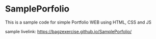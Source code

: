 # SamplePorfolio
This is a sample code for simple Portfolio WEB using HTML, CSS and JS

sample livelink: https://bagzexercise.github.io/SamplePorfolio/
